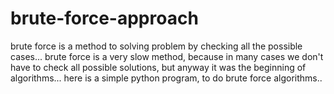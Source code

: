 # brute-force-approach
brute force is a method to solving problem by checking all the possible cases...
brute force is a very slow method, because in many cases we don't have to check all possible solutions, but anyway it was the beginning of algorithms...
here is a simple python program, to do brute force algorithms..
